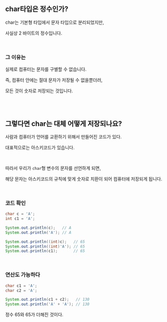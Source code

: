 ## char타입은 정수인가?

char는 기본형 타입에서 문자 타입으로 분리되었지만, 

사실상 2 바이트의 정수입니다.

<br/>

### 그 이유는

실제로 컴퓨터는 문자를 구별할 수 없습니다. 

즉, 컴퓨터 안에는 절대 문자가 저장될 수 없을뿐더러, 

모든 것이 숫자로 저장되는 것입니다.

<br/><br/>

## 그렇다면 char는 대체 어떻게 저장되나요?

사람과 컴퓨터가 언어를 교환하기 위해서 만들어진 코드가 있다. 

대표적으로는 아스키코드가 있습니다. 

<br/>

따라서 우리가 `char`형 변수의 문자를 선언하게 되면, 

해당 문자는 아스키코드의 규칙에 맞게 숫자로 치환이 되어 컴퓨터에 저장되게 됩니다.

<br/>

### 코드 확인

```java
char c = 'A';
int c1 = 'A';

System.out.println(c);   // A
System.out.println('A'); // A

System.out.println((int)c);   // 65
System.out.println((int)'A'); // 65
System.out.println(c1);       // 65
```

<br/>

### 연산도 가능하다

```java
char c1 = 'A';
char c2 = 'A';

System.out.println(c1 + c2);   // 130
System.out.println('A' + 'A'); // 130
```

정수 65와 65가 더해진 것이다.